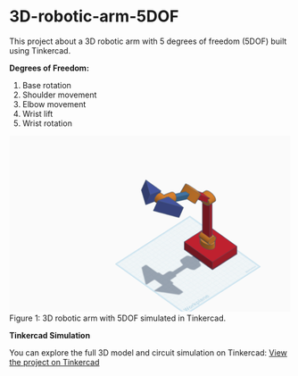 # 3D-robotic-arm-5DOF
This project about a 3D robotic arm with 5 degrees of freedom (5DOF) built using Tinkercad. 

**Degrees of Freedom:**
1. Base rotation
2. Shoulder movement
3. Elbow movement
4. Wrist lift
5. Wrist rotation

![Robotic Arm](3D_arm.png)
Figure 1: 3D robotic arm with 5DOF simulated in Tinkercad.


**Tinkercad Simulation**

You can explore the full 3D model and circuit simulation on Tinkercad:
[View the project on Tinkercad](https://www.tinkercad.com/things/gZP4z349YmY-3d-robotic-arm-5dof)

